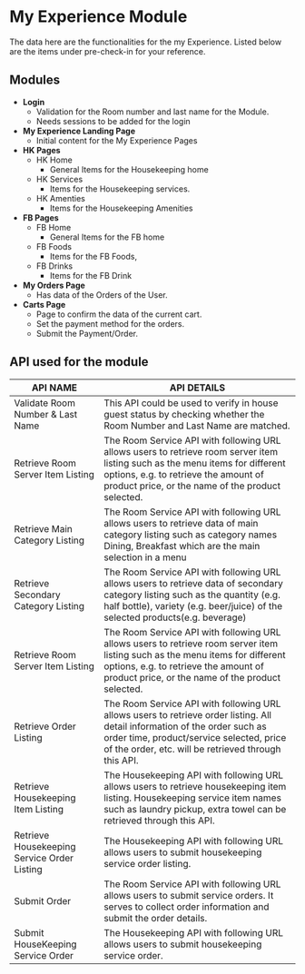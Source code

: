 
# My Experience Module
The data here are the functionalities for the my Experience. Listed below are the items under pre-check-in for your reference.

## Modules
 - **Login**
	 - Validation for the Room number and last name for the Module. 
	 - Needs sessions to be added for the login
 - **My Experience Landing Page**
	 - Initial content for the My Experience Pages
 - **HK Pages**
	 - HK Home 
		- General Items for the Housekeeping home 
	 - HK Services
		- Items for the Housekeeping services.
	 - HK Amenties 
		- Items for the Housekeeping Amenities
 - **FB Pages**
	 - FB Home 
		- General Items for the FB home 
	 - FB Foods
		- Items for the FB Foods,
	 - FB Drinks
		- Items for the FB Drink
 - **My Orders Page**
	 - Has data of the Orders of the User. 
 - **Carts Page**
	 - Page to confirm the data of the current cart. 
	 - Set the payment method for the orders.
	 - Submit the Payment/Order.

## API used for the module

| API NAME | API DETAILS |
|--|--|
| Validate Room Number & Last Name | This API could be used to verify in house guest status by checking whether the Room Number and Last Name are matched. |
| Retrieve Room Server Item Listing | The Room Service API with following URL allows users to retrieve room server item listing such as the menu items for different options, e.g. to retrieve the amount of product price, or the name of the product selected. |
| Retrieve Main Category Listing | The Room Service API with following URL allows users to retrieve data of main category listing such as category names Dining, Breakfast which are the main selection in a menu |
| Retrieve Secondary Category Listing | The Room Service API with following URL allows users to retrieve data of secondary category listing such as the quantity (e.g. half bottle), variety (e.g. beer/juice) of the selected products(e.g. beverage) |
| Retrieve Room Server Item Listing | The Room Service API with following URL allows users to retrieve room server item listing such as the menu items for different options, e.g. to retrieve the amount of product price, or the name of the product selected. |
| Retrieve Order Listing | The Room Service API with following URL allows users to retrieve order listing. All detail information of the order such as order time, product/service selected, price of the order, etc. will be retrieved through this API. |
| Retrieve Housekeeping Item Listing | The Housekeeping API with following URL allows users to retrieve housekeeping item listing. Housekeeping service item names such as laundry pickup, extra towel can be retrieved through this API. |
| Retrieve Housekeeping Service Order Listing | The Housekeeping API with following URL allows users to submit housekeeping service order listing. |
| Submit Order | The Room Service API with following URL allows users to submit service orders. It serves to collect order information and submit the order details. |
| Submit HouseKeeping Service Order |The Housekeeping API with following URL allows users to submit housekeeping service order. |
